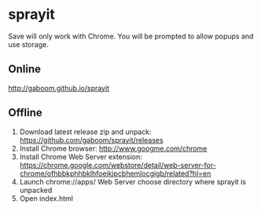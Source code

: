 sprayit
=======

Save will only work with Chrome. You will be prompted to allow popups and use storage.

Online
------

http://gaboom.github.io/sprayit

Offline
-------

1. Download latest release zip and unpack: https://github.com/gaboom/sprayit/releases
1. Install Chrome browser: http://www.googme.com/chrome
1. Install Chrome Web Server extension: https://chrome.google.com/webstore/detail/web-server-for-chrome/ofhbbkphhbklhfoeikjpcbhemlocgigb/related?hl=en
1. Launch chrome://apps/ Web Server choose directory where sprayit is unpacked
1. Open index.html